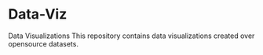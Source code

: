 # Data-Viz
Data Visualizations
This repository contains data visualizations created over opensource datasets.
